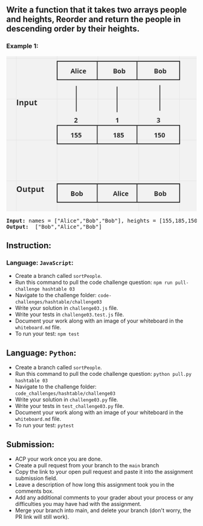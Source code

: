 
## Write a function that it takes two arrays people and heights, Reorder and return the people in descending order by their heights.</p>

### Example 1:
![](/assets/hashTable/sortpeople.jpg)

<pre><strong>Input:</strong> names = ["Alice","Bob","Bob"], heights = [155,185,150]
<strong>Output: </strong> ["Bob","Alice","Bob"]
</pre>


## Instruction:

### Language: `JavaScript`:

* Create a branch called `sortPeople`.
* Run this command to pull the code challenge question: `npm run pull-challenge hashtable 03`
* Navigate to the challenge folder: `code-challenges/hashtable/challenge03`
* Write your solution in `challenge03.js` file.
* Write your tests in `challenge03.test.js` file.
* Document your work along with an image of your whiteboard in the `whiteboard.md` file.
* To run your test: `npm test`

## Language: `Python`:

* Create a branch called `sortPeople`.
* Run this command to pull the code challenge question: `python pull.py hashtable 03`
* Navigate to the challenge folder: `code_challenges/hashtable/challenge03`
* Write your solution in `challenge03.py` file.
* Write your tests in `test_challenge03.py` file.
* Document your work along with an image of your whiteboard in the `whiteboard.md` file.
* To run your test: `pytest`

## Submission:
* ACP your work once you are done.
* Create a pull request from your branch to the `main` branch
* Copy the link to your open pull request and paste it into the assignment submission field.
* Leave a description of how long this assignment took you in the comments box.
* Add any additional comments to your grader about your process or any difficulties you may have had with the assignment.
* Merge your branch into main, and delete your branch (don't worry, the PR link will still work).




